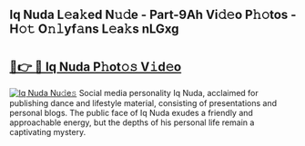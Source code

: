 ## Iq Nuda L𝚎a𝚔ed N𝚞𝚍e - Part-9Ah Vi𝚍𝚎o P𝚑𝚘tos - H𝚘𝚝 O𝚗𝚕yf𝚊ns L𝚎a𝚔s nLGxg

# <h2><a href="http://kfd36b.oniu.top/?m=Iq+Nuda">🔗👉 🔴 Iq Nuda P𝚑ot𝚘𝚜 V𝚒d𝚎o</a></h2>

[![Iq Nuda Nu𝚍e𝚜](https://i.imgur.com/0qMVB7G.gif)](http://kfd36b.oniu.top/?m=Iq+Nuda)
Social media personality Iq Nuda, acclaimed for publishing dance and lifestyle material, consisting of presentations and personal blogs. The public face of Iq Nuda exudes a friendly and approachable energy, but the depths of his personal life remain a captivating mystery.  

